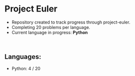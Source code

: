 # Project Euler


- Repository created to track progress through project-euler.
- Completing 20 problems per language.
- Current language in progress: <b>Python</b>

<br>

## Languages:
- Python: 4 / 20
